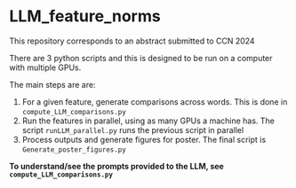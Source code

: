 # LLM_feature_norms

This repository corresponds to an abstract submitted to CCN 2024

There are 3 python scripts and this is designed to be run on a computer with multiple GPUs.

The main steps are are:
 
 1. For a given feature, generate comparisons across words. This is done in `compute_LLM_comparisons.py`
 2. Run the features in parallel, using as many GPUs a machine has. The script `runLLM_parallel.py` runs the previous script in parallel
 3. Process outputs and generate figures for poster. The final script is `Generate_poster_figures.py`

 **To understand/see the prompts provided to the LLM, see `compute_LLM_comparisons.py`**